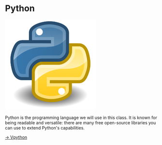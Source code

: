# Python

<img src = "image-6.png" width = "300px" />

Python is the programming language we will use in this class. It is known for being readable and versatile: there are many free open-source libraries you can use to extend Python's capabilities. 



[-> Vpython](/about-100/07_vpython.md)